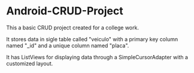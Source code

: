 # Android-CRUD-Project

This a basic CRUD project created for a college work. 

It stores data in sigle table called "veiculo" with a primary key column named "_id" and a unique column named "placa".

It has ListViews for displaying data through a SimpleCursorAdapter with a customized layout.

